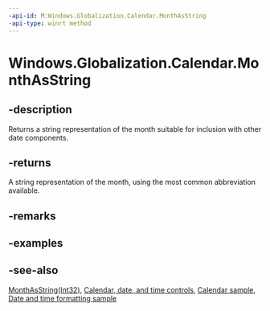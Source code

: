 ```yaml
---
-api-id: M:Windows.Globalization.Calendar.MonthAsString
-api-type: winrt method
---
```


<!-- Method syntax
public string MonthAsString()
-->

# Windows.Globalization.Calendar.MonthAsString

## -description
Returns a string representation of the month suitable for inclusion with other date components.

## -returns
A string representation of the month, using the most common abbreviation available.

## -remarks

## -examples

## -see-also
[MonthAsString(Int32)](calendar_monthasstring_1683710635.md), [Calendar, date, and time controls](/windows/uwp/design/controls-and-patterns/date-and-time), [Calendar sample](https://github.com/Microsoft/Windows-universal-samples/tree/master/Samples/Calendar), [Date and time formatting sample](https://github.com/microsoft/Windows-universal-samples/tree/master/Samples/DateTimeFormatting)
